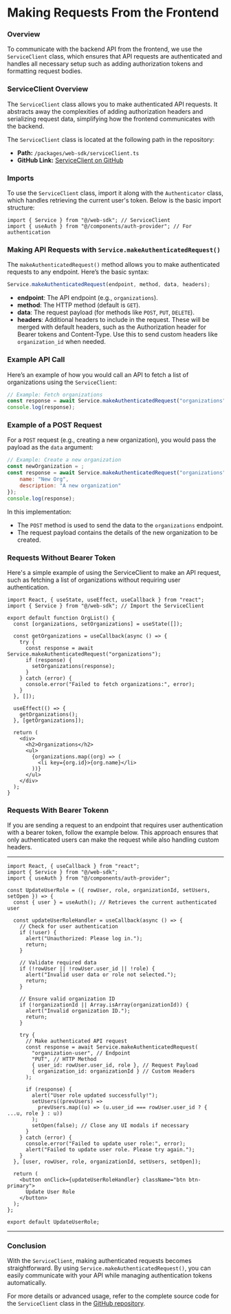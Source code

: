 # **Making Requests From the Frontend**

### Overview

To communicate with the backend API from the frontend, we use the `ServiceClient` class, which ensures that API requests are authenticated and handles all necessary setup such as adding authorization tokens and formatting request bodies.

### **ServiceClient Overview**

The `ServiceClient` class allows you to make authenticated API requests. It abstracts away the complexities of adding authorization headers and serializing request data, simplifying how the frontend communicates with the backend.

The `ServiceClient` class is located at the following path in the repository:

- **Path:** `/packages/web-sdk/serviceClient.ts`
- **GitHub Link:** [ServiceClient on GitHub](https://github.com/buildog-dev/buildog/blob/main/packages/web-sdk/serviceClient.ts)

### **Imports**

To use the `ServiceClient` class, import it along with the `Authenticator` class, which handles retrieving the current user's token. Below is the basic import structure:

```tsx
import { Service } from "@/web-sdk"; // ServiceClient
import { useAuth } from "@/components/auth-provider"; // For authentication
```

### **Making API Requests with `Service.makeAuthenticatedRequest()`**

The `makeAuthenticatedRequest()` method allows you to make authenticated requests to any endpoint. Here’s the basic syntax:

```js
Service.makeAuthenticatedRequest(endpoint, method, data, headers);
```

- **endpoint**: The API endpoint (e.g., `organizations`).
- **method**: The HTTP method (default is `GET`).
- **data**: The request payload (for methods like `POST`, `PUT`, `DELETE`).
- **headers**: Additional headers to include in the request. These will be merged with default headers, such as the Authorization header for Bearer tokens and Content-Type. Use this to send custom headers like `organization_id` when needed.

### **Example API Call**

Here’s an example of how you would call an API to fetch a list of organizations using the `ServiceClient`:

```jsx
// Example: Fetch organizations
const response = await Service.makeAuthenticatedRequest("organizations");
console.log(response);
```

### **Example of a POST Request**

For a `POST` request (e.g., creating a new organization), you would pass the payload as the `data` argument:

```jsx
// Example: Create a new organization
const newOrganization = ;
const response = await Service.makeAuthenticatedRequest("organizations", "POST", null, {
    name: "New Org",
    description: "A new organization"
});
console.log(response);
```

In this implementation:

- The `POST` method is used to send the data to the `organizations` endpoint.
- The request payload contains the details of the new organization to be created.

### **Requests Without Bearer Token**

Here's a simple example of using the ServiceClient to make an API request, such as fetching a list of organizations without requiring user authentication.

```tsx
import React, { useState, useEffect, useCallback } from "react";
import { Service } from "@/web-sdk"; // Import the ServiceClient

export default function OrgList() {
  const [organizations, setOrganizations] = useState([]);

  const getOrganizations = useCallback(async () => {
    try {
      const response = await Service.makeAuthenticatedRequest("organizations");
      if (response) {
        setOrganizations(response);
      }
    } catch (error) {
      console.error("Failed to fetch organizations:", error);
    }
  }, []);

  useEffect(() => {
    getOrganizations();
  }, [getOrganizations]);

  return (
    <div>
      <h2>Organizations</h2>
      <ul>
        {organizations.map((org) => (
          <li key={org.id}>{org.name}</li>
        ))}
      </ul>
    </div>
  );
}
```

### **Requests With Bearer Tokenn**

If you are sending a request to an endpoint that requires user authentication with a bearer token, follow the example below. This approach ensures that only authenticated users can make the request while also handling custom headers.

---

```tsx
import React, { useCallback } from "react";
import { Service } from "@/web-sdk";
import { useAuth } from "@/components/auth-provider";

const UpdateUserRole = ({ rowUser, role, organizationId, setUsers, setOpen }) => {
  const { user } = useAuth(); // Retrieves the current authenticated user

  const updateUserRoleHandler = useCallback(async () => {
    // Check for user authentication
    if (!user) {
      alert("Unauthorized: Please log in.");
      return;
    }

    // Validate required data
    if (!rowUser || !rowUser.user_id || !role) {
      alert("Invalid user data or role not selected.");
      return;
    }

    // Ensure valid organization ID
    if (!organizationId || Array.isArray(organizationId)) {
      alert("Invalid organization ID.");
      return;
    }

    try {
      // Make authenticated API request
      const response = await Service.makeAuthenticatedRequest(
        "organization-user", // Endpoint
        "PUT", // HTTP Method
        { user_id: rowUser.user_id, role }, // Request Payload
        { organization_id: organizationId } // Custom Headers
      );

      if (response) {
        alert("User role updated successfully!");
        setUsers((prevUsers) =>
          prevUsers.map((u) => (u.user_id === rowUser.user_id ? { ...u, role } : u))
        );
        setOpen(false); // Close any UI modals if necessary
      }
    } catch (error) {
      console.error("Failed to update user role:", error);
      alert("Failed to update user role. Please try again.");
    }
  }, [user, rowUser, role, organizationId, setUsers, setOpen]);

  return (
    <button onClick={updateUserRoleHandler} className="btn btn-primary">
      Update User Role
    </button>
  );
};

export default UpdateUserRole;
```

---

### **Conclusion**

With the `ServiceClient`, making authenticated requests becomes straightforward. By using `Service.makeAuthenticatedRequest()`, you can easily communicate with your API while managing authentication tokens automatically.

For more details or advanced usage, refer to the complete source code for the `ServiceClient` class in the [GitHub repository](https://github.com/buildog-dev/buildog/blob/main/packages/web-sdk/serviceClient.ts).

